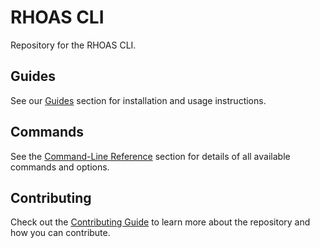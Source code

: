 # RHOAS CLI

Repository for the RHOAS CLI.

## Guides

See our [Guides](./docs/guides) section for installation and usage instructions.

## Commands

See the [Command-Line Reference](./docs/commands/rhoas.adoc) section for details of all available commands and options.

## Contributing

Check out the [Contributing Guide](./CONTRIBUTING.md) to learn more about the repository and how you can contribute.
